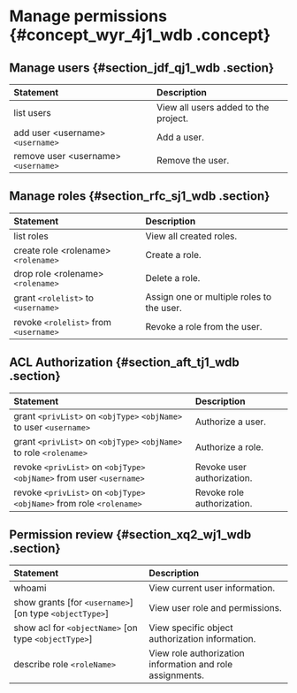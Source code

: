 # Manage permissions {#concept_wyr_4j1_wdb .concept}

## Manage users {#section_jdf_qj1_wdb .section}

|Statement|Description|
|:--------|:----------|
|list users|View all users added to the project.|
|add user <username\> `<username>`|Add a user.|
|remove user <username\> `<username>`|Remove the user.|

## Manage roles {#section_rfc_sj1_wdb .section}

|Statement|Description|
|:--------|:----------|
|list roles|View all created roles.|
|create role <rolename\> `<rolename>`|Create a role.|
|drop role <rolename\> `<rolename>`|Delete a role.|
|grant `<rolelist>` to `<username>`|Assign one or multiple roles to the user.|
|revoke `<rolelist>` from `<username>`|Revoke a role from the user.|

## ACL Authorization {#section_aft_tj1_wdb .section}

|Statement|Description|
|:--------|:----------|
|grant `<privList>` on `<objType>` `<objName>` to user `<username>`|Authorize a user.|
|grant `<privList>` on `<objType>` `<objName>` to role `<rolename>`|Authorize a role.|
|revoke `<privList>` on `<objType>` `<objName>` from user `<username>`|Revoke user authorization.|
|revoke `<privList>` on `<objType>` `<objName>` from role `<rolename>`|Revoke role authorization.|

## Permission review {#section_xq2_wj1_wdb .section}

|Statement|Description|
|:--------|:----------|
|whoami|View current user information.|
|show grants \[for `<username>`\] \[on type `<objectType>`\]|View user role and permissions.|
|show acl for `<objectName>` \[on type `<objectType>`\]|View specific object authorization information.|
|describe role `<roleName>`|View role authorization information and role assignments.|

